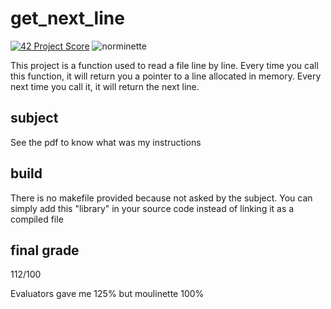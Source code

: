 # get_next_line
[![42 Project Score](https://42-project-badge.glitch.me/users/gaubert/project/get_next_line)](https://github.com/ricardoreves/42-project-badge)
![norminette](https://github.com/Guillaume1868/get_next_line/workflows/norminette.yml/badge.svg)

This project is a function used to read a file line by line. Every time you call this function, it will return you a pointer to a line allocated in memory. Every next time you call it, it will return the next line.

## subject

See the pdf to know what was my instructions

## build

There is no makefile provided because not asked by the subject. You can simply add this "library" in your source code instead of linking it as a compiled file

## final grade

112/100

Evaluators gave me 125% but moulinette 100%

